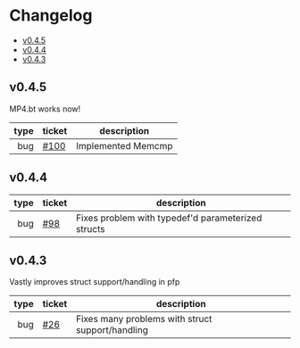 # Changelog

- [v0.4.5](#v045)
- [v0.4.4](#v044)
- [v0.4.3](#v043)

## v0.4.5

MP4.bt works now!

| type | ticket                                               | description        |
|-----:|------------------------------------------------------|--------------------|
|  bug | [#100](https://github.com/d0c-s4vage/pfp/issues/100) | Implemented Memcmp |

## v0.4.4

| type | ticket                                             | description                                        |
|-----:|----------------------------------------------------|----------------------------------------------------|
|  bug | [#98](https://github.com/d0c-s4vage/pfp/issues/98) | Fixes problem with typedef'd parameterized structs |

## v0.4.3

Vastly improves struct support/handling in pfp

| type | ticket                                             | description                                      |
|-----:|----------------------------------------------------|--------------------------------------------------|
|  bug | [#26](https://github.com/d0c-s4vage/pfp/issues/26) | Fixes many problems with struct support/handling |
